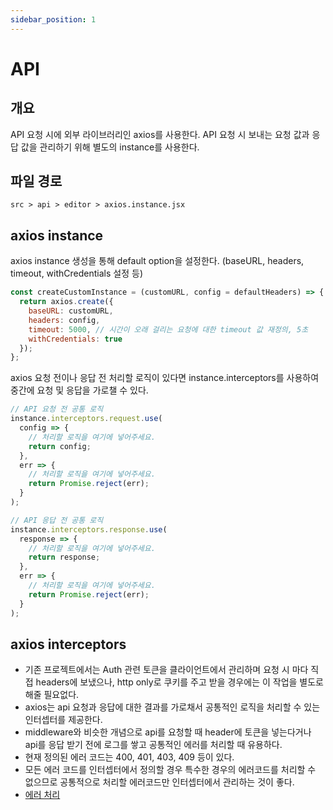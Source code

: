 ```yaml
---
sidebar_position: 1
---
```


# API

## 개요

API 요청 시에 외부 라이브러리인 axios를 사용한다.
API 요청 시 보내는 요청 값과 응답 값을 관리하기 위해 별도의 instance를 사용한다.

## 파일 경로

```text
src > api > editor > axios.instance.jsx
```

## axios instance

axios instance 생성을 통해 default option을 설정한다. (baseURL, headers, timeout, withCredentials 설정 등)

```js
const createCustomInstance = (customURL, config = defaultHeaders) => {
  return axios.create({
    baseURL: customURL,
    headers: config,
    timeout: 5000, // 시간이 오래 걸리는 요청에 대한 timeout 값 재정의, 5초
    withCredentials: true
  });
};
```

axios 요청 전이나 응답 전 처리할 로직이 있다면 instance.interceptors를 사용하여 중간에 요청 및 응답을 가로챌 수 있다.

```js
// API 요청 전 공통 로직
instance.interceptors.request.use(
  config => {
    // 처리할 로직을 여기에 넣어주세요.
    return config;
  },
  err => {
    // 처리할 로직을 여기에 넣어주세요.
    return Promise.reject(err);
  }
);

// API 응답 전 공통 로직
instance.interceptors.response.use(
  response => {
    // 처리할 로직을 여기에 넣어주세요.
    return response;
  },
  err => {
    // 처리할 로직을 여기에 넣어주세요.
    return Promise.reject(err);
  }
);
```

## axios interceptors

- 기존 프로젝트에서는 Auth 관련 토큰을 클라이언트에서 관리하며 요청 시 마다 직접 headers에 보냈으나, http only로 쿠키를 주고 받을 경우에는 이 작업을 별도로 해줄 필요없다.
- axios는 api 요청과 응답에 대한 결과를 가로채서 공통적인 로직을 처리할 수 있는 인터셉터를 제공한다.
- middleware와 비슷한 개념으로 api를 요청할 때 header에 토큰을 넣는다거나 api를 응답 받기 전에 로그를 쌓고 공통적인 에러를 처리할 때 유용하다.
- 현재 정의된 에러 코드는 400, 401, 403, 409 등이 있다.
- 모든 에러 코드를 인터셉터에서 정의할 경우 특수한 경우의 에러코드를 처리할 수 없으므로 공통적으로 처리할 에러코드만 인터셉터에서 관리하는 것이 좋다.
- [에러 처리](docs/common/error.md)

